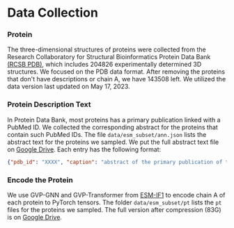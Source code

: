 # Data Collection

### Protein 

The three-dimensional structures of proteins were collected from the Research Collaboratory for Structural Bioinformatics Protein Data Bank [(RCSB PDB)](https://www.rcsb.org/), which includes 204826 experimentally determined 3D structures. We focused on the PDB data format. After removing the proteins that don't have descriptions or chain A, we have 143508 left. We utilized the data version last updated on May 17, 2023. 

### Protein Description Text

In Protein Data Bank, most proteins has a primary publication linked with a PubMed ID. We collected the corresponding abstract for the proteins that contain such PubMed IDs. The file `data/esm_subset/ann.json` lists the abstract text for the proteins we sampled. We put the full abstract text file on [Google Drive](https://drive.google.com/file/d/1iMgPyiIzpvXdKiNsXnRKn2YpmP92Xyub/view?usp=share_link).
Each entry has the following format:

```json
{"pdb_id": "XXXX", "caption": "abstract of the primary publication of this protein"}
```

### Encode the Protein

We use GVP-GNN and GVP-Transformer from [ESM-IF1](https://github.com/facebookresearch/esm/tree/main/examples/inverse_folding) to encode chain A of each protein to PyTorch tensors. The folder `data/esm_subset/pt` lists the `pt` files for the proteins we sampled. The full version after compression (83G) is on [Google Drive](https://drive.google.com/file/d/1AeJW5BY5C-d8mKJjAULTax6WA4hzWS0N/view?usp=share_link).
 
